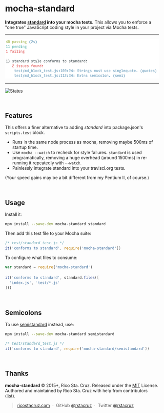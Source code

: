 # mocha-standard

**Integrates [standard] into your mocha tests.** This allows you to enforce a "one true" JavaScript coding style in your project via Mocha tests.

----

![](https://raw.githubusercontent.com/rstacruz/mocha-standard/gh-pages/screenshot.png)

----

[![Status](http://img.shields.io/travis/rstacruz/mocha-standard/master.svg)](https://travis-ci.org/rstacruz/mocha-standard/ "See test builds")

<br>

## Features

This offers a finer alternative to adding *standard* into package.json's `scripts.test` block.

* Runs in the same node process as mocha, removing maybe 500ms of startup time.
* Use `mocha --watch` to recheck for style failures. `standard` is used programatically, removing a huge overhead (around 1500ms) in re-running it repeatedly with `--watch`.
* Painlessly integrate standard into your travisci.org tests.

(Your speed gains may be a bit different from my Pentium II, of course.)

<br>

## Usage

Install it:

```sh
npm install --save-dev mocha-standard standard
```

Then add this test file to your Mocha suite:

```js
/* test/standard_test.js */
it('conforms to standard', require('mocha-standard'))
```

To configure what files to consume:

```js
var standard = require('mocha-standard')

it('conforms to standard', standard.files([
  'index.js', 'test/*.js'
]))
```

<br>

## Semicolons

To use [semistandard] instead, use:

```sh
npm install --save-dev mocha-standard semistandard
```

```js
/* test/standard_test.js */
it('conforms to standard', require('mocha-standard/semistandard'))
```

[semistandard]: https://github.com/Flet/semistandard

<br>

## Thanks

**mocha-standard** © 2015+, Rico Sta. Cruz. Released under the [MIT] License.<br>
Authored and maintained by Rico Sta. Cruz with help from contributors ([list][contributors]).

> [ricostacruz.com](http://ricostacruz.com) &nbsp;&middot;&nbsp;
> GitHub [@rstacruz](https://github.com/rstacruz) &nbsp;&middot;&nbsp;
> Twitter [@rstacruz](https://twitter.com/rstacruz)

[MIT]: http://mit-license.org/
[contributors]: http://github.com/rstacruz/mocha-standard/contributors
[standard]: https://www.npmjs.com/package/standard
